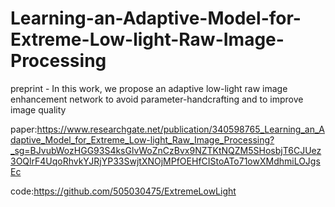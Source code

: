 # Learning-an-Adaptive-Model-for-Extreme-Low-light-Raw-Image-Processing
preprint - In this work, we propose an adaptive low-light raw image enhancement network to avoid parameter-handcrafting and to improve image quality

paper:https://www.researchgate.net/publication/340598765_Learning_an_Adaptive_Model_for_Extreme_Low-light_Raw_Image_Processing?_sg=BJvubWozHGG93S4ksGlvWoZnCzBvx9NZTKtNQZM5SHosbjT6CJUez3OQlrF4UqoRhvkYJRjYP33SwjtXNOjMPfOEHfCIStoATo71owXMdhmiLOJgsEc

code:https://github.com/505030475/ExtremeLowLight
